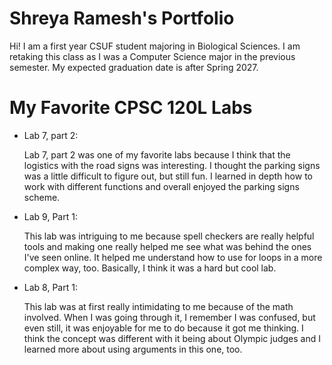 # Shreya Ramesh's Portfolio

Hi! I am a first year CSUF student majoring in Biological Sciences. I am retaking this class 
as I was a Computer Science major in the previous semester. My expected graduation date is after Spring 2027. 

# My Favorite CPSC 120L Labs

* Lab 7, part 2: 

  Lab 7, part 2 was one of my favorite labs because I think that the logistics with the road signs
  was interesting. I thought the parking signs was a little difficult to figure out, but still fun. 
  I learned in depth how to work with different functions and overall enjoyed the parking signs
  scheme.

* Lab 9, Part 1: 

  This lab was intriguing to me because spell checkers are really helpful tools and making one
  really helped me see what was behind the ones I've seen online. It helped me understand how to use
  for loops in a more complex way, too. Basically, I think it was a hard but cool lab. 

* Lab 8, Part 1: 

  This lab was at first really intimidating to me because of the math involved. When I was going
  through it, I remember I was confused, but even still, it was enjoyable for me to do because
  it got me thinking. I think the concept was different with it being about Olympic judges and 
  I learned more about using arguments in this one, too.

